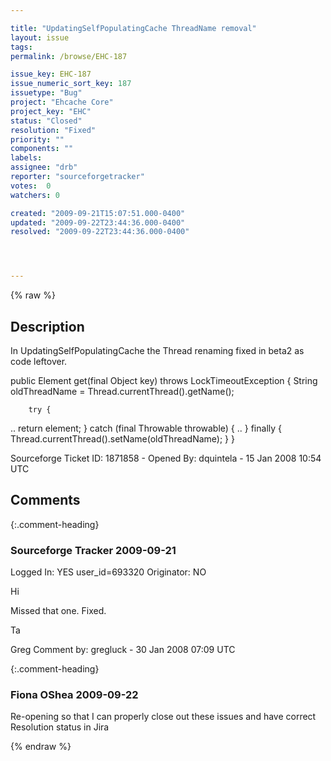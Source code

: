 ```yaml
---

title: "UpdatingSelfPopulatingCache ThreadName removal"
layout: issue
tags: 
permalink: /browse/EHC-187

issue_key: EHC-187
issue_numeric_sort_key: 187
issuetype: "Bug"
project: "Ehcache Core"
project_key: "EHC"
status: "Closed"
resolution: "Fixed"
priority: ""
components: ""
labels: 
assignee: "drb"
reporter: "sourceforgetracker"
votes:  0
watchers: 0

created: "2009-09-21T15:07:51.000-0400"
updated: "2009-09-22T23:44:36.000-0400"
resolved: "2009-09-22T23:44:36.000-0400"




---
```


{% raw %}

## Description

<div markdown="1" class="description">

In UpdatingSelfPopulatingCache 
the Thread renaming fixed in beta2
as code leftover.

public Element get(final Object key) throws LockTimeoutException \{
        String oldThreadName = Thread.currentThread().getName();

        try {
..
            return element;
        } catch (final Throwable throwable) {
..        \} finally \{
            Thread.currentThread().setName(oldThreadName);
        }
    }

Sourceforge Ticket ID: 1871858 - Opened By: dquintela - 15 Jan 2008 10:54 UTC

</div>

## Comments


{:.comment-heading}
### **Sourceforge Tracker** <span class="date">2009-09-21</span>

<div markdown="1" class="comment">

Logged In: YES 
user\_id=693320
Originator: NO

Hi

Missed that one. Fixed.

Ta

Greg
Comment by: gregluck - 30 Jan 2008 07:09 UTC

</div>


{:.comment-heading}
### **Fiona OShea** <span class="date">2009-09-22</span>

<div markdown="1" class="comment">

Re-opening so that I can properly close out these issues and have correct Resolution status in Jira

</div>



{% endraw %}
